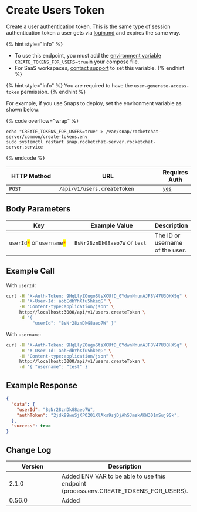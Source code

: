# Create Users Token

Create a user authentication token. This is the same type of session authentication token a user gets via [login.md](../../../../realtime-api/method-calls/authentication/login.md "mention") and expires the same way.

{% hint style="info" %}
* To use this endpoint, you must add the [environment variable](https://docs.rocket.chat/deploy/rocket.chat-environment-configuration/environment-variables) `CREATE_TOKENS_FOR_USERS=true`in your compose file.
* For SaaS workspaces, [contact support](https://docs.rocket.chat/resources/get-support) to set this variable.
{% endhint %}

{% hint style="info" %}
You are required to have the `user-generate-access-token` permission.
{% endhint %}

For example, if you use Snaps to deploy, set the environment variable as shown below:

{% code overflow="wrap" %}
```
echo "CREATE_TOKENS_FOR_USERS=true" > /var/snap/rocketchat-server/common/create-tokens.env
sudo systemctl restart snap.rocketchat-server.rocketchat-server.service
```
{% endcode %}

<table><thead><tr><th width="163">HTTP Method</th><th width="311">URL</th><th>Requires Auth</th></tr></thead><tbody><tr><td><code>POST</code></td><td><code>/api/v1/users.createToken</code></td><td><a href="../../authentication-endpoints/"><code>yes</code></a></td></tr></tbody></table>

## Body Parameters

<table><thead><tr><th width="194.33333333333331">Key</th><th width="226">Example Value</th><th>Description</th></tr></thead><tbody><tr><td><code>userId</code><mark style="color:red;"><code>*</code></mark> or <code>username</code><mark style="color:red;"><code>*</code></mark></td><td><code>BsNr28znDkG8aeo7W</code> or <code>test</code></td><td>The ID or username of the user.</td></tr></tbody></table>

## Example Call

With `userId`:

```bash
curl -H "X-Auth-Token: 9HqLlyZOugoStsXCUfD_0YdwnNnunAJF8V47U3QHXSq" \
     -H "X-User-Id: aobEdbYhXfu5hkeqG" \
     -H "Content-type:application/json" \
     http://localhost:3000/api/v1/users.createToken \
     -d '{ 
          "userId": "BsNr28znDkG8aeo7W" }'
```

With `username`:

```bash
curl -H "X-Auth-Token: 9HqLlyZOugoStsXCUfD_0YdwnNnunAJF8V47U3QHXSq" \
     -H "X-User-Id: aobEdbYhXfu5hkeqG" \
     -H "Content-type:application/json" \
     http://localhost:3000/api/v1/users.createToken \
     -d '{ "username": "test" }'
```

## Example Response

```json
{
  "data": {
    "userId": "BsNr28znDkG8aeo7W",
    "authToken": "2jdk99wuSjXPO201XlAks9sjDjAhSJmskAKW301mSuj9Sk",
  },
  "success": true
}
```

## Change Log

<table><thead><tr><th width="330">Version</th><th>Description</th></tr></thead><tbody><tr><td>2.1.0</td><td>Added ENV VAR to be able to use this endpoint (process.env.CREATE_TOKENS_FOR_USERS).</td></tr><tr><td>0.56.0</td><td>Added</td></tr></tbody></table>
